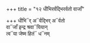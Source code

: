 +++
title = "१२ धीभिरर्वद्भिरर्वतो वाजाँ"

+++
धीभि᳓र् अ᳓र्वद्भिर् अ᳓र्वतो  
वा᳓जाँ इन्द्र श्रवा᳓यियान्  
त्व᳓या जेष्म हितं᳓ ध᳓नम्